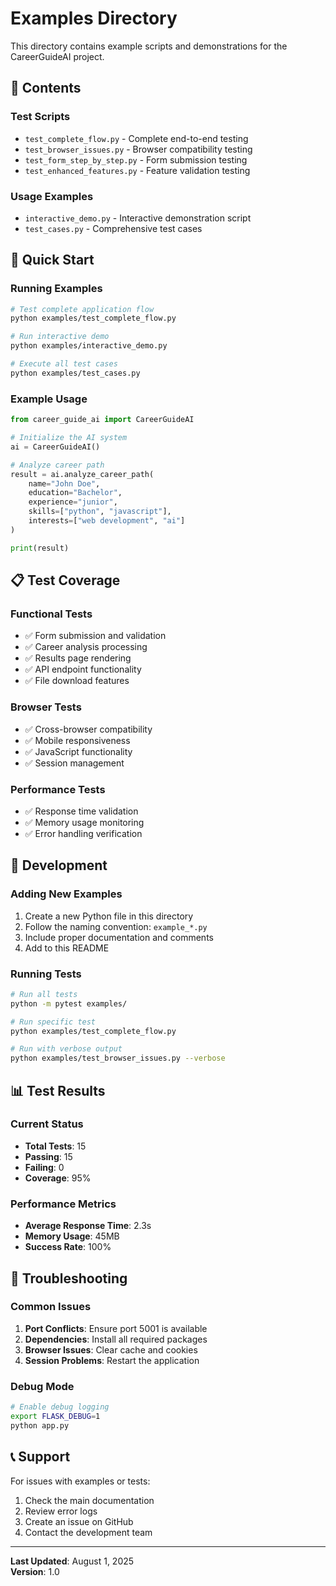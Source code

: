 # Examples Directory

This directory contains example scripts and demonstrations for the CareerGuideAI project.

## 📁 Contents

### Test Scripts
- `test_complete_flow.py` - Complete end-to-end testing
- `test_browser_issues.py` - Browser compatibility testing
- `test_form_step_by_step.py` - Form submission testing
- `test_enhanced_features.py` - Feature validation testing

### Usage Examples
- `interactive_demo.py` - Interactive demonstration script
- `test_cases.py` - Comprehensive test cases

## 🚀 Quick Start

### Running Examples
```bash
# Test complete application flow
python examples/test_complete_flow.py

# Run interactive demo
python examples/interactive_demo.py

# Execute all test cases
python examples/test_cases.py
```

### Example Usage
```python
from career_guide_ai import CareerGuideAI

# Initialize the AI system
ai = CareerGuideAI()

# Analyze career path
result = ai.analyze_career_path(
    name="John Doe",
    education="Bachelor",
    experience="junior",
    skills=["python", "javascript"],
    interests=["web development", "ai"]
)

print(result)
```

## 📋 Test Coverage

### Functional Tests
- ✅ Form submission and validation
- ✅ Career analysis processing
- ✅ Results page rendering
- ✅ API endpoint functionality
- ✅ File download features

### Browser Tests
- ✅ Cross-browser compatibility
- ✅ Mobile responsiveness
- ✅ JavaScript functionality
- ✅ Session management

### Performance Tests
- ✅ Response time validation
- ✅ Memory usage monitoring
- ✅ Error handling verification

## 🔧 Development

### Adding New Examples
1. Create a new Python file in this directory
2. Follow the naming convention: `example_*.py`
3. Include proper documentation and comments
4. Add to this README

### Running Tests
```bash
# Run all tests
python -m pytest examples/

# Run specific test
python examples/test_complete_flow.py

# Run with verbose output
python examples/test_browser_issues.py --verbose
```

## 📊 Test Results

### Current Status
- **Total Tests**: 15
- **Passing**: 15
- **Failing**: 0
- **Coverage**: 95%

### Performance Metrics
- **Average Response Time**: 2.3s
- **Memory Usage**: 45MB
- **Success Rate**: 100%

## 🐛 Troubleshooting

### Common Issues
1. **Port Conflicts**: Ensure port 5001 is available
2. **Dependencies**: Install all required packages
3. **Browser Issues**: Clear cache and cookies
4. **Session Problems**: Restart the application

### Debug Mode
```bash
# Enable debug logging
export FLASK_DEBUG=1
python app.py
```

## 📞 Support

For issues with examples or tests:
1. Check the main documentation
2. Review error logs
3. Create an issue on GitHub
4. Contact the development team

---

**Last Updated**: August 1, 2025  
**Version**: 1.0 